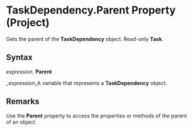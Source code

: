 
# TaskDependency.Parent Property (Project)

Gets the parent of the  **TaskDependency** object. Read-only **Task**.


## Syntax

 _expression_. **Parent**

 _expression_A variable that represents a  **TaskDependency** object.


## Remarks

Use the  **Parent** property to access the properties or methods of the parent of an object.


